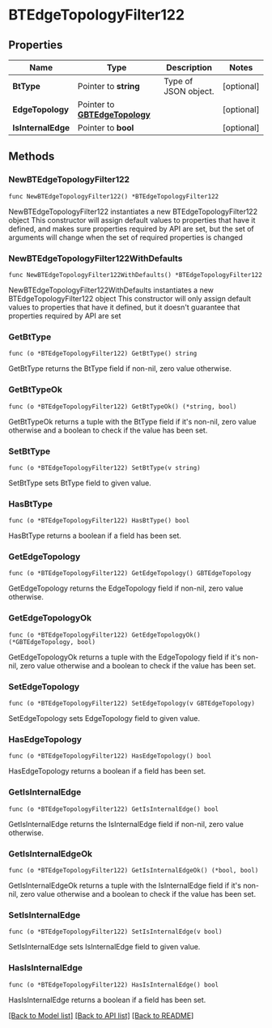 # BTEdgeTopologyFilter122

## Properties

Name | Type | Description | Notes
------------ | ------------- | ------------- | -------------
**BtType** | Pointer to **string** | Type of JSON object. | [optional] 
**EdgeTopology** | Pointer to [**GBTEdgeTopology**](GBTEdgeTopology.md) |  | [optional] 
**IsInternalEdge** | Pointer to **bool** |  | [optional] 

## Methods

### NewBTEdgeTopologyFilter122

`func NewBTEdgeTopologyFilter122() *BTEdgeTopologyFilter122`

NewBTEdgeTopologyFilter122 instantiates a new BTEdgeTopologyFilter122 object
This constructor will assign default values to properties that have it defined,
and makes sure properties required by API are set, but the set of arguments
will change when the set of required properties is changed

### NewBTEdgeTopologyFilter122WithDefaults

`func NewBTEdgeTopologyFilter122WithDefaults() *BTEdgeTopologyFilter122`

NewBTEdgeTopologyFilter122WithDefaults instantiates a new BTEdgeTopologyFilter122 object
This constructor will only assign default values to properties that have it defined,
but it doesn't guarantee that properties required by API are set

### GetBtType

`func (o *BTEdgeTopologyFilter122) GetBtType() string`

GetBtType returns the BtType field if non-nil, zero value otherwise.

### GetBtTypeOk

`func (o *BTEdgeTopologyFilter122) GetBtTypeOk() (*string, bool)`

GetBtTypeOk returns a tuple with the BtType field if it's non-nil, zero value otherwise
and a boolean to check if the value has been set.

### SetBtType

`func (o *BTEdgeTopologyFilter122) SetBtType(v string)`

SetBtType sets BtType field to given value.

### HasBtType

`func (o *BTEdgeTopologyFilter122) HasBtType() bool`

HasBtType returns a boolean if a field has been set.

### GetEdgeTopology

`func (o *BTEdgeTopologyFilter122) GetEdgeTopology() GBTEdgeTopology`

GetEdgeTopology returns the EdgeTopology field if non-nil, zero value otherwise.

### GetEdgeTopologyOk

`func (o *BTEdgeTopologyFilter122) GetEdgeTopologyOk() (*GBTEdgeTopology, bool)`

GetEdgeTopologyOk returns a tuple with the EdgeTopology field if it's non-nil, zero value otherwise
and a boolean to check if the value has been set.

### SetEdgeTopology

`func (o *BTEdgeTopologyFilter122) SetEdgeTopology(v GBTEdgeTopology)`

SetEdgeTopology sets EdgeTopology field to given value.

### HasEdgeTopology

`func (o *BTEdgeTopologyFilter122) HasEdgeTopology() bool`

HasEdgeTopology returns a boolean if a field has been set.

### GetIsInternalEdge

`func (o *BTEdgeTopologyFilter122) GetIsInternalEdge() bool`

GetIsInternalEdge returns the IsInternalEdge field if non-nil, zero value otherwise.

### GetIsInternalEdgeOk

`func (o *BTEdgeTopologyFilter122) GetIsInternalEdgeOk() (*bool, bool)`

GetIsInternalEdgeOk returns a tuple with the IsInternalEdge field if it's non-nil, zero value otherwise
and a boolean to check if the value has been set.

### SetIsInternalEdge

`func (o *BTEdgeTopologyFilter122) SetIsInternalEdge(v bool)`

SetIsInternalEdge sets IsInternalEdge field to given value.

### HasIsInternalEdge

`func (o *BTEdgeTopologyFilter122) HasIsInternalEdge() bool`

HasIsInternalEdge returns a boolean if a field has been set.


[[Back to Model list]](../README.md#documentation-for-models) [[Back to API list]](../README.md#documentation-for-api-endpoints) [[Back to README]](../README.md)


